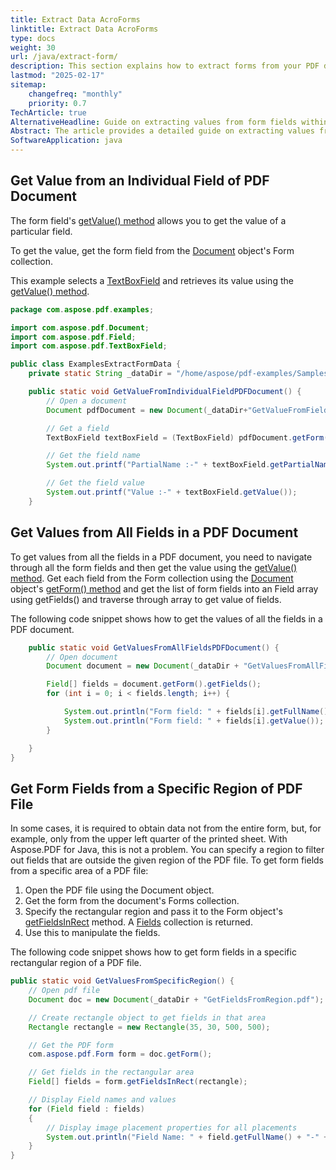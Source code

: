 ```yaml
---
title: Extract Data AcroForms
linktitle: Extract Data AcroForms
type: docs
weight: 30
url: /java/extract-form/
description: This section explains how to extract forms from your PDF document with Aspose.PDF for Java.
lastmod: "2025-02-17"
sitemap:
    changefreq: "monthly"
    priority: 0.7
TechArticle: true 
AlternativeHeadline: Guide on extracting values from form fields within PDF documents using Aspose.PDF for Java
Abstract: The article provides a detailed guide on extracting values from form fields within PDF documents using Aspose.PDF for Java. It covers three key tasks - retrieving the value of an individual form field, extracting values from all fields, and obtaining form fields from a specific region of a PDF file. The first section explains how to use the `getValue()` method of a `TextBoxField` to fetch the value of a specific field by accessing the form field from the `Document` object's Form collection. The second section describes how to traverse all form fields in a PDF document and retrieve their values using the `getFields()` method. Lastly, the article illustrates how to filter and retrieve fields from a designated rectangular area within a PDF document by using the `getFieldsInRect()` method. Code snippets are included to demonstrate the implementation of each task, highlighting the flexibility and utility of Aspose.PDF for Java in form data extraction and manipulation.
SoftwareApplication: java
---
```


## Get Value from an Individual Field of PDF Document

The form field's [getValue() method](https://reference.aspose.com/pdf/java/com.aspose.pdf/TextBoxField#getValue--) allows you to get the value of a particular field.

To get the value, get the form field from the [Document](https://reference.aspose.com/pdf/java/com.aspose.pdf/Document) object's Form collection.

This example selects a [TextBoxField](https://reference.aspose.com/pdf/java/com.aspose.pdf/TextBoxField) and retrieves its value using the [getValue() method](https://reference.aspose.com/pdf/java/com.aspose.pdf/TextBoxField#getValue--).

```java
package com.aspose.pdf.examples;

import com.aspose.pdf.Document;
import com.aspose.pdf.Field;
import com.aspose.pdf.TextBoxField;

public class ExamplesExtractFormData {
    private static String _dataDir = "/home/aspose/pdf-examples/Samples/Forms/";

    public static void GetValueFromIndividualFieldPDFDocument() {
        // Open a document
        Document pdfDocument = new Document(_dataDir+"GetValueFromField.pdf");

        // Get a field
        TextBoxField textBoxField = (TextBoxField) pdfDocument.getForm().get("textbox1");

        // Get the field name
        System.out.printf("PartialName :-" + textBoxField.getPartialName());

        // Get the field value
        System.out.printf("Value :-" + textBoxField.getValue());
    }
```

## Get Values from All Fields in a PDF Document

To get values from all the fields in a PDF document, you need to navigate through all the form fields and then get the value using the [getValue() method](https://reference.aspose.com/pdf/java/com.aspose.pdf/TextBoxField#getValue--). Get each field from the Form collection using the [Document](https://reference.aspose.com/pdf/java/com.aspose.pdf/Document) object's [getForm() method](https://reference.aspose.com/pdf/java/com.aspose.pdf/Document#getForm--) and get the list of form fields into an Field array using getFields() and traverse through array to get value of fields.

The following code snippet shows how to get the values of all the fields in a PDF document.

```java
    public static void GetValuesFromAllFieldsPDFDocument() {
        // Open document
        Document document = new Document(_dataDir + "GetValuesFromAllFields.pdf");

        Field[] fields = document.getForm().getFields();
        for (int i = 0; i < fields.length; i++) {

            System.out.println("Form field: " + fields[i].getFullName());
            System.out.println("Form field: " + fields[i].getValue());
        }

    }
}
```

## Get Form Fields from a Specific Region of PDF File

In some cases, it is required to obtain data not from the entire form, but, for example, only from the upper left quarter of the printed sheet.
With Aspose.PDF for Java, this is not a problem. You can specify a region to filter out fields that are outside the given region of the PDF file. To get form fields from a specific area of a PDF file:

1. Open the PDF file using the Document object.
1. Get the form from the document's Forms collection.
1. Specify the rectangular region and pass it to the Form object's [getFieldsInRect](https://reference.aspose.com/pdf/java/com.aspose.pdf/Form#getFieldsInRect-com.aspose.pdf.Rectangle-) method. A [Fields](https://reference.aspose.com/pdf/java/com.aspose.pdf/Field) collection is returned.
1. Use this to manipulate the fields.

The following code snippet shows how to get form fields in a specific rectangular region of a PDF file.

```java
public static void GetValuesFromSpecificRegion() {
    // Open pdf file
    Document doc = new Document(_dataDir + "GetFieldsFromRegion.pdf");

    // Create rectangle object to get fields in that area
    Rectangle rectangle = new Rectangle(35, 30, 500, 500);

    // Get the PDF form
    com.aspose.pdf.Form form = doc.getForm();

    // Get fields in the rectangular area
    Field[] fields = form.getFieldsInRect(rectangle);

    // Display Field names and values
    for (Field field : fields)
    {
        // Display image placement properties for all placements
        System.out.println("Field Name: " + field.getFullName() + "-" + "Field Value: " + field.getValue());
    }
}
```
